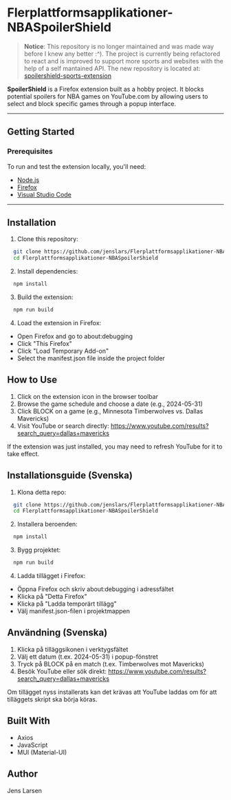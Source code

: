 # Flerplattformsapplikationer-NBASpoilerShield

> **Notice**: This repository is no longer maintained and was made way before I knew any better :^). The project is currently being refactored to react and is improved to support more sports and websites with the help of a self mantained API. The new repository is located at: [spoilershield-sports-extension](https://github.com/jenslars/spoilershield-sports-extension)

**SpoilerShield** is a Firefox extension built as a hobby project. It blocks potential spoilers for NBA games on YouTube.com by allowing users to select and block specific games through a popup interface.

---

## Getting Started

### Prerequisites
To run and test the extension locally, you'll need:
- [Node.js](https://nodejs.org/en)
- [Firefox](https://www.mozilla.org/en-US/firefox/)
- [Visual Studio Code](https://code.visualstudio.com/)

---

## Installation

1. Clone this repository:
```bash
  git clone https://github.com/jenslars/Flerplattformsapplikationer-NBASpoilerShield
  cd Flerplattformsapplikationer-NBASpoilerShield
```

2. Install dependencies:
```bash
  npm install
```

3. Build the extension:
```bash
  npm run build
```


4. Load the extension in Firefox:
  - Open Firefox and go to about:debugging
  - Click "This Firefox"
  - Click "Load Temporary Add-on"
  - Select the manifest.json file inside the project folder

## How to Use

1. Click on the extension icon in the browser toolbar
2. Browse the game schedule and choose a date (e.g., 2024-05-31)
3. Click BLOCK on a game (e.g., Minnesota Timberwolves vs. Dallas Mavericks)
4. Visit YouTube or search directly:
  https://www.youtube.com/results?search_query=dallas+mavericks

If the extension was just installed, you may need to refresh YouTube for it to take effect.

## Installationsguide (Svenska)

1. Klona detta repo:
```bash
  git clone https://github.com/jenslars/Flerplattformsapplikationer-NBASpoilerShield
  cd Flerplattformsapplikationer-NBASpoilerShield
```

2. Installera beroenden:
```bash
  npm install
```

3. Bygg projektet:
```bash
  npm run build
```

4. Ladda tillägget i Firefox:
  - Öppna Firefox och skriv about:debugging i adressfältet
  - Klicka på "Detta Firefox"
  - Klicka på "Ladda temporärt tillägg"
  - Välj manifest.json-filen i projektmappen

## Användning (Svenska)

1. Klicka på tilläggsikonen i verktygsfältet
2. Välj ett datum (t.ex. 2024-05-31) i popup-fönstret
3. Tryck på BLOCK på en match (t.ex. Timberwolves mot Mavericks)
4. Besök YouTube eller sök direkt:
  https://www.youtube.com/results?search_query=dallas+mavericks

Om tillägget nyss installerats kan det krävas att YouTube laddas om för att tilläggets skript ska börja köras.

## Built With

- Axios
- JavaScript
- MUI (Material-UI)

## Author

Jens Larsen